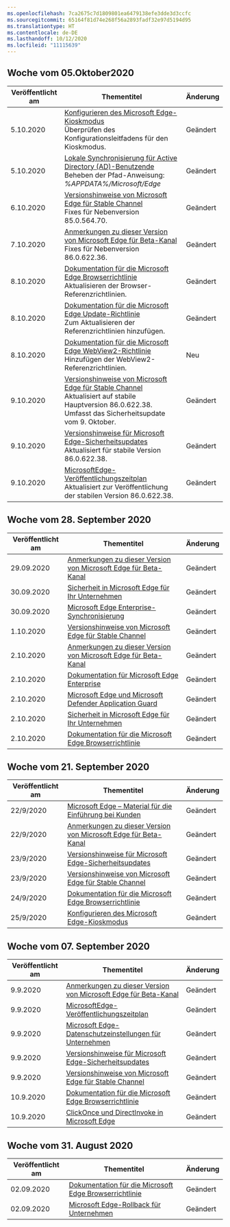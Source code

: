 ```yaml
---
ms.openlocfilehash: 7ca2675c7d1809801ea6479138efe3dde3d3ccfc
ms.sourcegitcommit: 65164f81d74e268f56a2893fadf32e97d5194d95
ms.translationtype: HT
ms.contentlocale: de-DE
ms.lasthandoff: 10/12/2020
ms.locfileid: "11115639"
---
```

<!-- This file is generated automatically each week. Changes made to this file will be overwritten.-->

## Woche vom 05.Oktober2020

| Veröffentlicht am |Thementitel | Änderung |
|------|------------|--------|
| 5.10.2020 | [Konfigurieren des Microsoft Edge-Kioskmodus](/DeployEdge/microsoft-edge-configure-kiosk-mode)<br>Überprüfen des Konfigurationsleitfadens für den Kioskmodus.| Geändert |
| 5.10.2020 | [Lokale Synchronisierung für Active Directory (AD)-Benutzende](/DeployEdge/microsoft-edge-on-premises-sync)<br>Beheben der Pfad-Anweisung: *%APPDATA%/Microsoft/Edge*  | Geändert |
| 6.10.2020 | [Versionshinweise von Microsoft Edge für Stable Channel](/DeployEdge/microsoft-edge-relnote-stable-channel) <br>Fixes für Nebenversion 85.0.564.70.| Geändert |
| 7.10.2020 | [Anmerkungen zu dieser Version von Microsoft Edge für Beta-Kanal](/DeployEdge/microsoft-edge-relnote-beta-channel)<br>Fixes für Nebenversion 86.0.622.36. | Geändert |
| 8.10.2020 | [Dokumentation für die Microsoft Edge Browserrichtlinie](/DeployEdge/microsoft-edge-policies)<br>Aktualisieren der Browser-Referenzrichtlinien. | Geändert |
| 8.10.2020 | [Dokumentation für die Microsoft Edge Update-Richtlinie](/DeployEdge/microsoft-edge-update-policies)<br>Zum Aktualisieren der Referenzrichtlinien hinzufügen. | Geändert |
| 8.10.2020 | [Dokumentation für die Microsoft Edge WebView2-Richtlinie](https://docs.microsoft.com/deployedge/microsoft-edge-webview-policies)<br>Hinzufügen der WebView2-Referenzrichtlinien. | Neu |
| 9.10.2020 | [Versionshinweise von Microsoft Edge für Stable Channel](/DeployEdge/microsoft-edge-relnote-stable-channel) <br>Aktualisiert auf stabile Hauptversion 86.0.622.38. Umfasst das Sicherheitsupdate vom 9. Oktober.| Geändert |
| 9.10.2020 | [Versionshinweise für Microsoft Edge-Sicherheitsupdates](/DeployEdge/microsoft-edge-relnotes-security)<br>Aktualisiert für stabile Version 86.0.622.38. | Geändert |
| 9.10.2020 | [MicrosoftEdge-Veröffentlichungszeitplan](/DeployEdge/microsoft-edge-release-schedule)<br>Aktualisiert zur Veröffentlichung der stabilen Version 86.0.622.38. | Geändert |


## Woche vom 28. September 2020


| Veröffentlicht am |Thementitel | Änderung |
|------|------------|--------|
| 29.09.2020 | [Anmerkungen zu dieser Version von Microsoft Edge für Beta-Kanal](/DeployEdge/microsoft-edge-relnote-beta-channel) | Geändert |
| 30.09.2020 | [Sicherheit in Microsoft Edge für Ihr Unternehmen](/DeployEdge/ms-edge-security-for-business) | Geändert |
| 30.09.2020 | [Microsoft Edge Enterprise-Synchronisierung](/DeployEdge/microsoft-edge-enterprise-sync) | Geändert |
| 1.10.2020 | [Versionshinweise von Microsoft Edge für Stable Channel](/DeployEdge/microsoft-edge-relnote-stable-channel) | Geändert |
| 2.10.2020 | [Anmerkungen zu dieser Version von Microsoft Edge für Beta-Kanal](/DeployEdge/microsoft-edge-relnote-beta-channel) | Geändert |
| 2.10.2020 | [Dokumentation für Microsoft Edge Enterprise](/DeployEdge/index) | Geändert |
| 2.10.2020 | [Microsoft Edge und Microsoft Defender Application Guard](/DeployEdge/microsoft-edge-security-windows-defender-application-guard) | Geändert |
| 2.10.2020 | [Sicherheit in Microsoft Edge für Ihr Unternehmen](/DeployEdge/ms-edge-security-for-business) | Geändert |
| 2.10.2020 | [Dokumentation für die Microsoft Edge Browserrichtlinie](/DeployEdge/microsoft-edge-policies) | Geändert |

## Woche vom 21. September 2020

| Veröffentlicht am |Thementitel | Änderung |
|------|------------|--------|
| 22/9/2020 | [Microsoft Edge – Material für die Einführung bei Kunden](/DeployEdge/microsoft-edge-customer-adoption-kit) | Geändert |
| 22/9/2020 | [Anmerkungen zu dieser Version von Microsoft Edge für Beta-Kanal](/DeployEdge/microsoft-edge-relnote-beta-channel) | Geändert |
| 23/9/2020 | [Versionshinweise für Microsoft Edge-Sicherheitsupdates](/DeployEdge/microsoft-edge-relnotes-security) | Geändert |
| 23/9/2020 | [Versionshinweise von Microsoft Edge für Stable Channel](/DeployEdge/microsoft-edge-relnote-stable-channel) | Geändert |
| 24/9/2020 | [Dokumentation für die Microsoft Edge Browserrichtlinie](/DeployEdge/microsoft-edge-policies) | Geändert |
| 25/9/2020 | [Konfigurieren des Microsoft Edge-Kioskmodus](/DeployEdge/microsoft-edge-configure-kiosk-mode) | Geändert |


## Woche vom 07. September 2020


| Veröffentlicht am |Thementitel | Änderung |
|------|------------|--------|
| 9.9.2020 | [Anmerkungen zu dieser Version von Microsoft Edge für Beta-Kanal](/DeployEdge/microsoft-edge-relnote-beta-channel) | Geändert |
| 9.9.2020 | [MicrosoftEdge-Veröffentlichungszeitplan](/DeployEdge/microsoft-edge-release-schedule) | Geändert |
| 9.9.2020 | [Microsoft Edge-Datenschutzeinstellungen für Unternehmen](/DeployEdge/microsoft-edge-enterprise-privacy-settings) | Geändert |
| 9.9.2020 | [Versionshinweise für Microsoft Edge-Sicherheitsupdates](/DeployEdge/microsoft-edge-relnotes-security) | Geändert |
| 9.9.2020 | [Versionshinweise von Microsoft Edge für Stable Channel](/DeployEdge/microsoft-edge-relnote-stable-channel) | Geändert |
| 10.9.2020 | [Dokumentation für die Microsoft Edge Browserrichtlinie](/DeployEdge/microsoft-edge-policies) | Geändert |
| 10.9.2020 | [ClickOnce und DirectInvoke in Microsoft Edge](/DeployEdge/edge-learn-more-co-di) | Geändert |


## Woche vom 31. August 2020


| Veröffentlicht am |Thementitel | Änderung |
|------|------------|--------|
| 02.09.2020 | [Dokumentation für die Microsoft Edge Browserrichtlinie](/DeployEdge/microsoft-edge-policies) | Geändert |
| 02.09.2020 | [Microsoft Edge-Rollback für Unternehmen](/DeployEdge/edge-learnmore-rollback) | Geändert |
